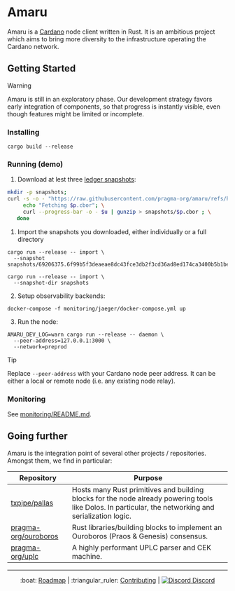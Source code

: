 # Amaru

Amaru is a [Cardano](https://cardano.org) node client written in Rust. It is an ambitious project which aims to bring more diversity to the infrastructure operating the Cardano network.

## Getting Started

> [!WARNING]
>
> Amaru is still in an exploratory phase. Our development strategy favors early
> integration of components, so that progress is instantly visible, even though
> features might be limited or incomplete.

### Installing

```console
cargo build --release
```

### Running (demo)

1. Download at lest three [ledger snapshots](./data/README.md#cardano-ledger-snapshots):
```bash
mkdir -p snapshots;
curl -s -o - "https://raw.githubusercontent.com/pragma-org/amaru/refs/heads/main/data/snapshots.json" | jq -r '.[] | "\(.point)  \(.url)"' | while read p u ; do  \
     echo "Fetching $p.cbor"; \
     curl --progress-bar -o - $u | gunzip > snapshots/$p.cbor ; \
   done
```

1. Import the snapshots you downloaded, either individually or a full directory

```console
cargo run --release -- import \
  --snapshot snapshots/69206375.6f99b5f3deaeae8dc43fce3db2f3cd36ad8ed174ca3400b5b1bed76fdf248912.cbor

cargo run --release -- import \
  --snapshot-dir snapshots
```

2. Setup observability backends:

```console
docker-compose -f monitoring/jaeger/docker-compose.yml up
```

3. Run the node:

```console
AMARU_DEV_LOG=warn cargo run --release -- daemon \
  --peer-address=127.0.0.1:3000 \
  --network=preprod
```

> [!TIP]
> Replace `--peer-address` with your Cardano node peer address. It can be either
> a local or remote node (i.e. any existing node relay).

### Monitoring

See [monitoring/README.md](./monitoring/README.md).

## Going further

Amaru is the integration point of several other projects / repositories. Amongst them, we find in particular:

| Repository                                                      | Purpose                                                                                                                                               |
| ---                                                             | ---                                                                                                                                                   |
| [txpipe/pallas](https://github.com/txpipe/pallas)               | Hosts many Rust primitives and building blocks for the node already powering tools like Dolos. In particular, the networking and serialization logic. |
| [pragma-org/ouroboros](https://github.com/pragma-org/ouroboros) | Rust libraries/building blocks to implement an Ouroboros (Praos & Genesis) consensus.                                                                 |
| [pragma-org/uplc](https://github.com/pragma-org/uplc)           | A highly performant UPLC parser and CEK machine.                                                                                                      |

<hr/>

<p align="center">
  :boat: <a href="https://github.com/orgs/pragma-org/projects/1/views/1">Roadmap</a>
  |
  :triangular_ruler: <a href="CONTRIBUTING.md">Contributing</a>
  |
  <a href="https://discord.gg/3nZYCHW9Ns"><img src=".github/discord.svg" alt="Discord" /> Discord</a>
</p>
